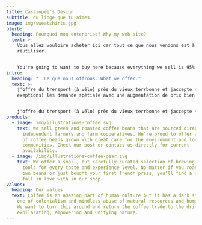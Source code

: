 ```yaml
---
title: Cassiopee's Design
subtitle: du linge que tu aimes.
image: img/sweatshirts.jpg
blurb:
  heading: Pourquoi mon enterprise? Why my web site?
  text: >-
    Vous allez vouloire acheter ici car tout ce que nous vendons est à 95%
    réutiliser. 


    You're going to want to buy here because everything we sell is 95% reused.
intro:
  heading: "  Ce que nous offrons. What we offer."
  text: >-
    j'offre du trensport (à vélo) près du vieux terrbonne et jaccepte (avec
    exeptions) les demande spétiale avec une augmentation de prix bien sur.


    j'offre du trensport (à vélo) près du vieux terrbonne et jaccepte (avec exeptions) les demande spétiale avec une augmentation de prix bien sur.
products:
  - image: img/illustrations-coffee.svg
    text: We sell green and roasted coffee beans that are sourced directly from
      independent farmers and farm cooperatives. We’re proud to offer a variety
      of coffee beans grown with great care for the environment and local
      communities. Check our post or contact us directly for current
      availability.
  - image: /img/illustrations-coffee-gear.svg
    text: We offer a small, but carefully curated selection of brewing gear and
      tools for every taste and experience level. No matter if you roast your
      own beans or just bought your first french press, you’ll find a gadget to
      fall in love with in our shop.
values:
  heading: Our values
  text: Coffee is an amazing part of human culture but it has a dark side too –
    one of colonialism and mindless abuse of natural resources and human lives.
    We want to turn this around and return the coffee trade to the drink’s
    exhilarating, empowering and unifying nature.
---
```


